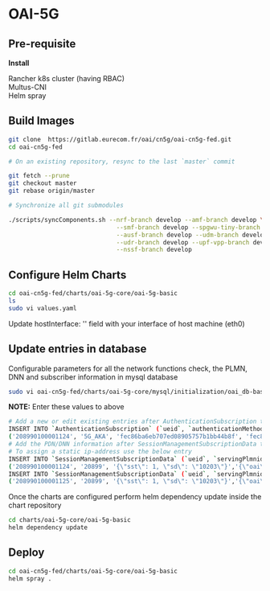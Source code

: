 # OAI-5G

## Pre-requisite

**Install**

Rancher k8s cluster (having RBAC)<br />
Multus-CNI<br />
Helm spray<br />

## Build Images
```bash
git clone  https://gitlab.eurecom.fr/oai/cn5g/oai-cn5g-fed.git
cd oai-cn5g-fed

# On an existing repository, resync to the last `master` commit

git fetch --prune
git checkout master
git rebase origin/master

# Synchronize all git submodules

./scripts/syncComponents.sh --nrf-branch develop --amf-branch develop \
                              --smf-branch develop --spgwu-tiny-branch develop \
                              --ausf-branch develop --udm-branch develop \
                              --udr-branch develop --upf-vpp-branch develop \
                              --nssf-branch develop

```

## Configure Helm Charts
```bash
cd oai-cn5g-fed/charts/oai-5g-core/oai-5g-basic
ls
sudo vi values.yaml
```

Update hostInterface: '' field with your interface of host machine (eth0)

## Update entries in database

Configurable parameters for all the network functions check, the PLMN, DNN and subscriber information in mysql database

```bash
sudo vi oai-cn5g-fed/charts/oai-5g-core/mysql/initialization/oai_db-basic.sql
```

**NOTE:** Enter these values to above

```bash
# Add a new or edit existing entries after AuthenticationSubscription table
INSERT INTO `AuthenticationSubscription` (`ueid`, `authenticationMethod`, `encPermanentKey`, `protectionParameterId`, `sequenceNumber`, `authenticationManagementField`, `algorithmId`, `encOpcKey`, `encTopcKey`, `vectorGenerationInHss`, `n5gcAuthMethod`, `rgAuthenticationInd`, `supi`) VALUES
('208990100001124', '5G_AKA', 'fec86ba6eb707ed08905757b1bb44b8f', 'fec86ba6eb707ed08905757b1bb44b8f', '{\"sqn\": \"000000000020\", \"sqnScheme\": \"NON_TIME_BASED\", \"lastIndexes\": {\"ausf\": 0}}', '8000', 'milenage', 'c42449363bbad02b66d16bc975d77cc1', NULL, NULL, NULL, NULL, '208990100001124');
# Add the PDN/DNN information after SessionManagementSubscriptionData table
# To assign a static ip-address use the below entry
INSERT INTO `SessionManagementSubscriptionData` (`ueid`, `servingPlmnid`, `singleNssai`, `dnnConfigurations`) VALUES 
('208990100001124', '20899', '{\"sst\": 1, \"sd\": \"10203\"}','{\"oai\":{\"pduSessionTypes\":{ \"defaultSessionType\": \"IPV4\"},\"sscModes\": {\"defaultSscMode\": \"SSC_MODE_1\"},\"5gQosProfile\": {\"5qi\": 6,\"arp\":{\"priorityLevel\": 1,\"preemptCap\": \"NOT_PREEMPT\",\"preemptVuln\":\"NOT_PREEMPTABLE\"},\"priorityLevel\":1},\"sessionAmbr\":{\"uplink\":\"100Mbps\", \"downlink\":\"100Mbps\"},\"staticIpAddress\":[{\"ipv4Addr\": \"12.1.1.85\"}]}}');
INSERT INTO `SessionManagementSubscriptionData` (`ueid`, `servingPlmnid`, `singleNssai`, `dnnConfigurations`) VALUES 
('208990100001125', '20899', '{\"sst\": 1, \"sd\": \"10203\"}','{\"oai\":{\"pduSessionTypes\":{ \"defaultSessionType\": \"IPV4\"},\"sscModes\": {\"defaultSscMode\": \"SSC_MODE_1\"},\"5gQosProfile\": {\"5qi\": 6,\"arp\":{\"priorityLevel\": 1,\"preemptCap\": \"NOT_PREEMPT\",\"preemptVuln\":\"NOT_PREEMPTABLE\"},\"priorityLevel\":1},\"sessionAmbr\":{\"uplink\":\"100Mbps\", \"downlink\":\"100Mbps\"}}}');
```

Once the charts are configured perform helm dependency update inside the chart repository
```bash
cd charts/oai-5g-core/oai-5g-basic
helm dependency update
```

## Deploy 
```bash
cd oai-cn5g-fed/charts/oai-5g-core/oai-5g-basic
helm spray .
```
